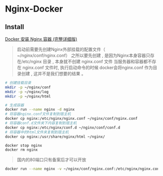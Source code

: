 # Nginx-Docker

## Install

[Docker 安装 Nginx 容器 (完整详细版)](https://blog.csdn.net/BThinker/article/details/123507820)

>启动前需要先创建Nginx外部挂载的配置文件（ ~/nginx/conf/nginx.conf）
之所以要先创建 , 是因为Nginx本身容器只存在/etc/nginx 目录 , 本身就不创建 nginx.conf 文件
当服务器和容器都不存在 nginx.conf 文件时, 执行启动命令的时候 docker会将nginx.conf 作为目录创建 , 这并不是我们想要的结果 。

```sh
# 创建挂载目录
mkdir -p ~/nginx/conf
mkdir -p ~/nginx/log
mkdir -p ~/nginx/html
```



```sh
# 生成容器
docker run --name nginx -d nginx
# 将容器nginx.conf文件复制到宿主机
docker cp nginx:/etc/nginx/nginx.conf ~/nginx/conf/nginx.conf
# 将容器conf.d文件夹下内容复制到宿主机
docker cp nginx:/etc/nginx/conf.d ~/nginx/conf/conf.d
# 将容器中的html文件夹复制到宿主机
docker cp nginx:/usr/share/nginx/html ~/nginx/

docker stop nginx
docker rm nginx
```

> 国内的80端口只有备案后才可以开放

```sh
docker run --name nginx -v ~/nginx/conf/nginx.conf:/etc/nginx/nginx.conf -v ~/nginx/conf/conf.d:/etc/nginx/conf.d -v ~/nginx/log:/var/log/nginx -v ~/nginx/html:/usr/share/nginx/html -d -p 800:80 nginx
```